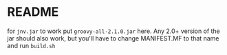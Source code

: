 README
======
for `jnv.jar` to work put `groovy-all-2.1.0.jar` here.
Any 2.0+ version of the jar should also work, but you'll have to change MANIFEST.MF to that name and run `build.sh`

